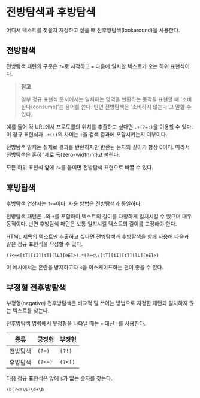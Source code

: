 # 전방탐색과 후방탐색

어디서 텍스트를 찾을지 지정하고 싶을 때 전후방탐색(lookaround)을 사용한다.

## 전방탐색

전방탐색 패턴의 구문은 `?=`로 시작하고 `=` 다음에 일치할 텍스트가 오는 하위 표현식이다.

> **참고**
>
> 일부 정규 표현식 문서에서는 일치하는 영역을 반환하는 동작을 표현할 때 '소비한다(consume)'는 용어를 쓴다. 반면 전방탐색은 '소비하지 않는다'고 말할 수 있다.

예를 들어 각 URL에서 프로토콜의 위치를 추출하고 싶다면 `.+(?=:)`을 이용할 수 있다. 이 정규 표현식과 `.+(:)`의 차이는 `:`을 검색 결과에 포함시키는지 여부이다.

전방탐색 일치는 실제로 결과를 반환하지만 반환된 문자의 길이가 항상 0이다. 따라서 전방탐색은 흔히 '제로 폭(zero-width)'라고 불린다.

모든 하위 표현식 앞에 `?=`를 붙이면 전방탐색 표현으로 바꿀 수 있다.

## 후방탐색

후방탐색 연산자는 `?<=`이다. 사용 방법은 전방탐색과 동일하다.

전방탐색 패턴은 `.`와 `+`를 포함하여 텍스트의 길이를 다양하게 일치시킬 수 있으며 매우 동적이다. 반면 후방탐색 패턴은 보통 일치시킬 텍스트의 길이를 고정해야 한다.

HTML 제목의 텍스트만 추출하고 싶다면 전방탐색과 후방탐색을 함께 사용해 다음과 같은 정규 표현식을 작성할 수 있다.

```
(?<=<[tT][iI][tT][lL][eE]>).*(?=<\/[tT][iI][tT][lL][eE]>)
```

이 예시에서는 혼란을 방지하고자 `<`을 이스케이프하는 편이 좋을 수 있다.

## 부정형 전후방탐색

부정형(negative) 전후방탐색은 비교적 덜 쓰이는 방법으로 지정한 패턴과 일치하지 않는 텍스트를 찾는다.

전후방탐색 명령에서 부정형을 나타낼 때는 `=` 대신 `!`를 사용한다.

| 종류     | 긍정형  | 부정형  |
| -------- | ------- | ------- |
| 전방탐색 | `(?=)`  | `(?!)`  |
| 후방탐색 | `(?<=)` | `(?<!)` |

다음 정규 표현식은 앞에 `$`가 없는 숫자를 찾는다.

```
\b(?<!\$)\d+\b
```

